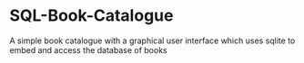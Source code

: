 # SQL-Book-Catalogue
A simple book catalogue with a graphical user interface which uses sqlite to embed and access the database of books
